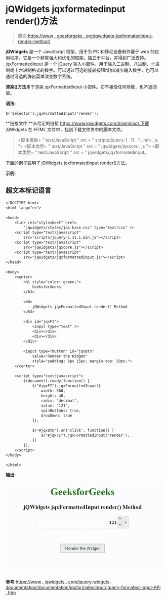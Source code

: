 # jQWidgets jqxformatedinput render()方法

> 原文:[https://www . geesforgeks . org/jqwidgets-jqxformatedinput-render-method/](https://www.geeksforgeeks.org/jqwidgets-jqxformattedinput-render-method/)

**jQWidgets** 是一个 JavaScript 框架，用于为 PC 和移动设备制作基于 web 的应用程序。它是一个非常强大和优化的框架，独立于平台，并得到广泛支持。jqxFormattedInput 是一个 jQuery 输入小部件，用于输入二进制、八进制、十进制或十六进制格式的数字。可以通过可选的旋转按钮增加/减少输入数字，也可以通过可选的弹出菜单改变数字系统。

**渲染()方法**用于渲染 jqxFormattedInput 小部件。它不接受任何参数，也不返回值。

**语法:**

```
$('Selector').jqxFormattedInput('render');
```

**链接文件:**从给定的链接 https://www.jqwidgets.com/download/.下载 jQWidgets 在 HTML 文件中，找到下载文件夹中的脚本文件。

> <link rel="”stylesheet”" href="”jqwidgets/styles/jqx.base.css”" type="”text/css”">
> <脚本类型= " text/JavaScript " src = " scripts/jquery-1 . 11 . 1 . min . js "></脚本类型>
> <脚本类型= " text/JavaScript " src = " jqwidgets/jqxcore . js "></脚本类型>
> <脚本类型= " text/JavaScript " src = " jqwidgets/jqxformatedinput。

下面的例子说明了 jQWidgets jqxformatedinput render()方法。

**示例:**

## 超文本标记语言

```
<!DOCTYPE html>
<html lang="en">

<head>
    <link rel="stylesheet" href=
        "jqwidgets/styles/jqx.base.css" type="text/css" />
    <script type="text/javascript" 
        src="scripts/jquery-1.11.1.min.js"></script>
    <script type="text/javascript" 
        src="jqwidgets/jqxcore.js"></script>
    <script type="text/javascript" 
        src="jqwidgets/jqxformattedinput.js"></script>
</head>

<body>
    <center>
        <h1 style="color: green;">
            GeeksforGeeks
        </h1>

        <h3>
            jQWidgets jqxFormattedInput render() Method
        </h3>

        <div id="jqxFI">
            <input type="text" />
            <div></div>
            <div></div>
        </div>

        <input type="button" id="jqxBtn" 
            value="Render the Widget" 
            style="padding: 5px 15px; margin-top: 50px;">        
    </center>

    <script type="text/javascript">
        $(document).ready(function() {
            $("#jqxFI").jqxFormattedInput({
                width: 300,
                height: 40,
                radix: "decimal",
                value: "121",
                spinButtons: true,
                dropDown: true
            });

            $("#jqxBtn").on('click', function() {
                $("#jqxFI").jqxFormattedInput('render');
            })
        });
    </script>
</body>

</html>
```

**输出:**

![](img/4915003c3ad415f2d52e2703bf082bf1.png)

**参考:**[https://www . jqwidgets . com/jquery-widgets-documentation/documentation/jqxformatedinput/jquery-formated-input-API . htm](https://www.jqwidgets.com/jquery-widgets-documentation/documentation/jqxformattedinput/jquery-formatted-input-api.htm)